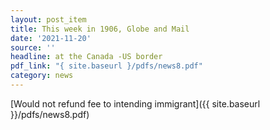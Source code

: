 ```yaml
---
layout: post_item
title: This week in 1906, Globe and Mail
date: '2021-11-20'
source: ''
headline: at the Canada -US border
pdf_link: "{ site.baseurl }/pdfs/news8.pdf"
category: news
---
```


[Would not refund fee to intending immigrant]({{ site.baseurl }}/pdfs/news8.pdf)